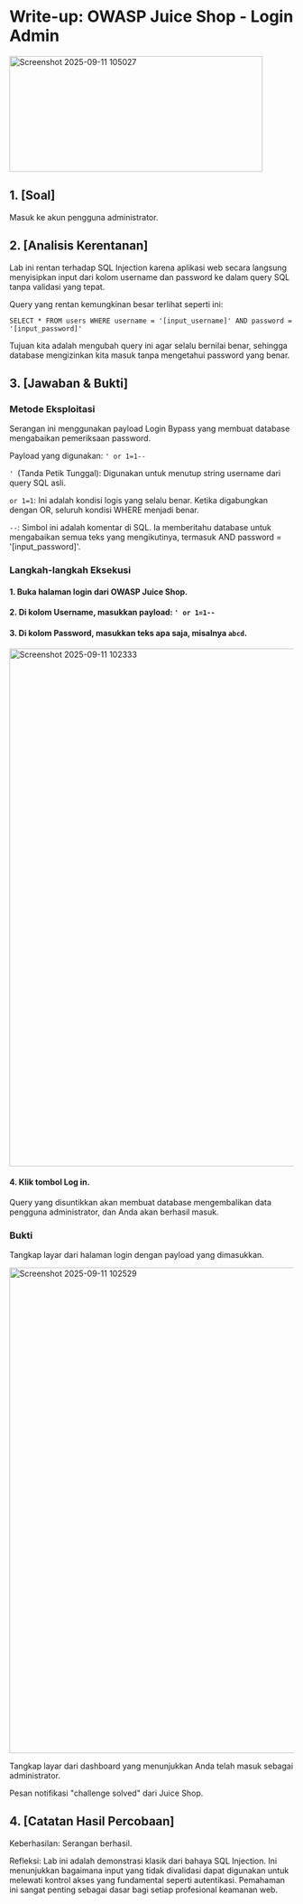 # Write-up: OWASP Juice Shop - Login Admin

<img width="449" height="205" alt="Screenshot 2025-09-11 105027" src="https://github.com/user-attachments/assets/77aad6e9-7899-41dd-8971-2d619b1719bd" />

## 1. [Soal]
Masuk ke akun pengguna administrator.

## 2. [Analisis Kerentanan]
Lab ini rentan terhadap SQL Injection karena aplikasi web secara langsung menyisipkan input dari kolom username dan password ke dalam query SQL tanpa validasi yang tepat.

Query yang rentan kemungkinan besar terlihat seperti ini:
```
SELECT * FROM users WHERE username = '[input_username]' AND password = '[input_password]'
```
Tujuan kita adalah mengubah query ini agar selalu bernilai benar, sehingga database mengizinkan kita masuk tanpa mengetahui password yang benar.

## 3. [Jawaban & Bukti]
### Metode Eksploitasi
Serangan ini menggunakan payload Login Bypass yang membuat database mengabaikan pemeriksaan password.

Payload yang digunakan: `' or 1=1--`

`' `(Tanda Petik Tunggal): Digunakan untuk menutup string username dari query SQL asli.

`or 1=1`: Ini adalah kondisi logis yang selalu benar. Ketika digabungkan dengan OR, seluruh kondisi WHERE menjadi benar.

`--`: Simbol ini adalah komentar di SQL. Ia memberitahu database untuk mengabaikan semua teks yang mengikutinya, termasuk AND password = '[input_password]'.

### Langkah-langkah Eksekusi
#### 1. Buka halaman login dari OWASP Juice Shop.

#### 2. Di kolom Username, masukkan payload: `' or 1=1--`

#### 3. Di kolom Password, masukkan teks apa saja, misalnya `abcd`.

<img width="1916" height="917" alt="Screenshot 2025-09-11 102333" src="https://github.com/user-attachments/assets/18593a5d-6668-4b8d-a3c2-84fbf765f6ec" />

#### 4. Klik tombol Log in.

Query yang disuntikkan akan membuat database mengembalikan data pengguna administrator, dan Anda akan berhasil masuk.

### Bukti
Tangkap layar dari halaman login dengan payload yang dimasukkan.

<img width="1919" height="860" alt="Screenshot 2025-09-11 102529" src="https://github.com/user-attachments/assets/b930ce32-0193-4af2-ae08-e2de0c10855f" />

Tangkap layar dari dashboard yang menunjukkan Anda telah masuk sebagai administrator.

Pesan notifikasi "challenge solved" dari Juice Shop.

## 4. [Catatan Hasil Percobaan]
Keberhasilan: Serangan berhasil.

Refleksi: Lab ini adalah demonstrasi klasik dari bahaya SQL Injection. Ini menunjukkan bagaimana input yang tidak divalidasi dapat digunakan untuk melewati kontrol akses yang fundamental seperti autentikasi. Pemahaman ini sangat penting sebagai dasar bagi setiap profesional keamanan web.
